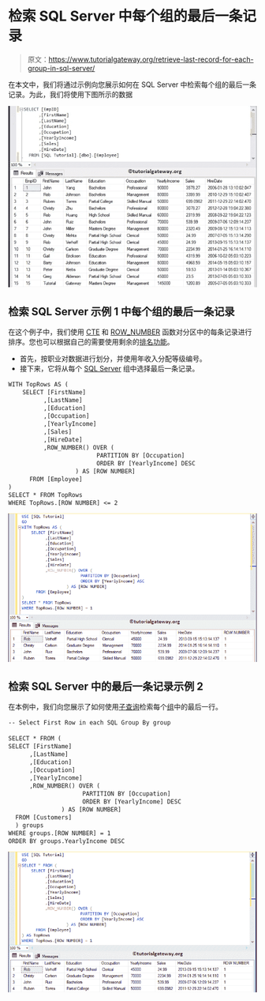 # 检索 SQL Server 中每个组的最后一条记录

> 原文：<https://www.tutorialgateway.org/retrieve-last-record-for-each-group-in-sql-server/>

在本文中，我们将通过示例向您展示如何在 SQL Server 中检索每个组的最后一条记录。为此，我们将使用下图所示的数据

![Retrieve Last Record for each Group in SQL Server 1](img/32b778a9619a84f63b2821a2d1e203ed.png)

## 检索 SQL Server 示例 1 中每个组的最后一条记录

在这个例子中，我们使用 [CTE](https://www.tutorialgateway.org/sql-server-cte/) 和 [ROW_NUMBER](https://www.tutorialgateway.org/sql-row_number/) 函数对分区中的每条记录进行排序。您也可以根据自己的需要使用剩余的[排名功能](https://www.tutorialgateway.org/ranking-functions-in-sql-server/)。

*   首先，按职业对数据进行划分，并使用年收入分配等级编号。
*   接下来，它将从每个 [SQL Server](https://www.tutorialgateway.org/sql/) 组中选择最后一条记录。

```
WITH TopRows AS (
	SELECT [FirstName]
		  ,[LastName]
		  ,[Education]
		  ,[Occupation]
		  ,[YearlyIncome]
		  ,[Sales]
		  ,[HireDate]
		  ,ROW_NUMBER() OVER (
						 PARTITION BY [Occupation] 
						 ORDER BY [YearlyIncome] DESC
         		   ) AS [ROW NUMBER]
	  FROM [Employee]
)
SELECT * FROM TopRows
WHERE TopRows.[ROW NUMBER] <= 2
```

![Retrieve Last Record for each Group in SQL Server 2](img/433eb76955bf7e196dae498928b8bb1f.png)

## 检索 SQL Server 中的最后一条记录示例 2

在本例中，我们向您展示了如何使用[子查询](https://www.tutorialgateway.org/sql-subquery/)检索每个[组](https://www.tutorialgateway.org/sql-group-by-clause/)中的最后一行。

```
-- Select First Row in each SQL Group By group

SELECT * FROM (
SELECT [FirstName]
      ,[LastName]
      ,[Education]
      ,[Occupation]
      ,[YearlyIncome]
      ,ROW_NUMBER() OVER (
                     PARTITION BY [Occupation] 
                     ORDER BY [YearlyIncome] DESC
         	   ) AS [ROW NUMBER]
  FROM [Customers]
  ) groups
WHERE groups.[ROW NUMBER] = 1
ORDER BY groups.YearlyIncome DESC
```

![Retrieve Last Record for each Group in SQL Server 3](img/62ec1176098e948f155bb2ddf18bea27.png)